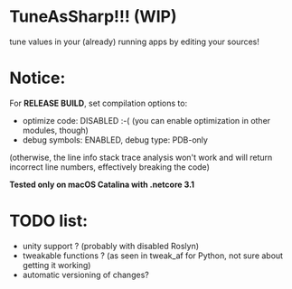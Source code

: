 TuneAsSharp!!! (WIP)
==

tune values in your (already) running apps by editing your sources!
            
 Notice:
 ==           
 For **RELEASE BUILD**, set compilation options to:
 
 - optimize code: DISABLED :-( (you can enable optimization in other modules, though)
 - debug symbols: ENABLED, debug type: PDB-only
 
 (otherwise, the line info stack trace analysis won't work and will return incorrect line numbers, effectively breaking the code)
             
 **Tested only on macOS Catalina with .netcore 3.1**

TODO list:
==
- unity support ? (probably with disabled Roslyn)
- tweakable functions ? (as seen in tweak_af for Python, not sure about getting it working)
- automatic versioning of changes?